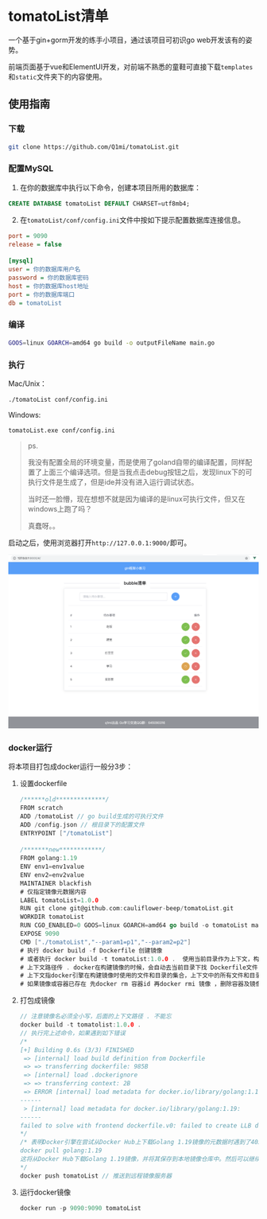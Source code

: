 # tomatoList清单

一个基于gin+gorm开发的练手小项目，通过该项目可初识go web开发该有的姿势。

前端页面基于vue和ElementUI开发，对前端不熟悉的童鞋可直接下载`templates`和`static`文件夹下的内容使用。

## 使用指南
### 下载
```bash
git clone https://github.com/Q1mi/tomatoList.git
```
### 配置MySQL
1. 在你的数据库中执行以下命令，创建本项目所用的数据库：
```sql
CREATE DATABASE tomatoList DEFAULT CHARSET=utf8mb4;
```
2. 在`tomatoList/conf/config.ini`文件中按如下提示配置数据库连接信息。

```ini
port = 9090
release = false

[mysql]
user = 你的数据库用户名
password = 你的数据库密码
host = 你的数据库host地址
port = 你的数据库端口
db = tomatoList
```

### 编译
```bash
GOOS=linux GOARCH=amd64 go build -o outputFileName main.go 
```

### 执行

Mac/Unix：
```bash
./tomatoList conf/config.ini
```
Windows:
```bash
tomatoList.exe conf/config.ini
```

> ps.
>
> 我没有配置全局的环境变量，而是使用了goland自带的编译配置，同样配置了上面三个编译选项。但是当我点击debug按钮之后，发现linux下的可执行文件是生成了，但是ide并没有进入运行调试状态。
>
> 当时还一脸懵，现在想想不就是因为编译的是linux可执行文件，但又在windows上跑了吗？
>
> 真蠢呀。。

启动之后，使用浏览器打开`http://127.0.0.1:9000/`即可。

![example.png](example.png)

### docker运行

将本项目打包成docker运行一般分3步：

1. 设置dockerfile

   ```go
   /******old**************/
   FROM scratch
   ADD /tomatoList // go build生成的可执行文件 
   ADD /config.json // 根目录下的配置文件
   ENTRYPOINT ["/tomatoList"]
   
   /*******new************/
   FROM golang:1.19
   ENV env1=env1value
   ENV env2=env2value
   MAINTAINER blackfish
   # 仅指定镜像元数据内容
   LABEL tomatoList=1.0.0
   RUN git clone git@github.com:cauliflower-beep/tomatoList.git
   WORKDIR tomatoList
   RUN CGO_ENABLED=0 GOOS=linux GOARCH=amd64 go build -o tomatoList main.go
   EXPOSE 9090
   CMD ["./tomatoList","--param1=p1","--param2=p2"]
   # 执行 docker build -f Dockerfile 创建镜像
   # 或者执行 docker build -t tomatoList:1.0.0 .  使用当前目录作为上下文，构建一个名为tomatoList,标签为1.0.0的镜像。最后一个点表示使用当前目录作为上下文，可替换为其他目录路径
   # 上下文路径传 . docker在构建镜像的时候，会自动去当前目录下找 Dockerfile文件 来构建镜像
   # 上下文指docker引擎在构建镜像时使用的文件和目录的集合，上下文中的所有文件和目录都会被打包发送到docker引擎，然后在其中构建镜像
   # 如果镜像或容器已存在 先docker rm 容器id 再docker rmi 镜像 ，删除容器及镜像之后再构建新镜像
   ```

2. 打包成镜像

   ```go
   // 注意镜像名必须全小写，后面的上下文路径 . 不能忘
   docker build -t tomatolist:1.0.0 .
   // 执行完上述命令，如果遇到如下错误
   /*
   [+] Building 0.6s (3/3) FINISHED
    => [internal] load build definition from Dockerfile                                                                                                                                                                               0.0s 
    => => transferring dockerfile: 985B                                                                                                                                                                                               0.0s 
    => [internal] load .dockerignore                                                                                                                                                                                                  0.0s 
    => => transferring context: 2B                                                                                                                                                                                                    0.0s 
    => ERROR [internal] load metadata for docker.io/library/golang:1.19                                                                                                                                                               0.5s 
   ------
    > [internal] load metadata for docker.io/library/golang:1.19:
   ------
   failed to solve with frontend dockerfile.v0: failed to create LLB definition: unexpected status code [manifests 1.19]: 403 Forbidden
   */
   /* 表明Docker引擎在尝试从Docker Hub上下载Golang 1.19镜像的元数据时遇到了403 Forbidden错误。这可能是由于Docker Hub的限制导致的，因为Docker Hub对匿名用户的下载速度进行了限制。为了解决这个问题，你可以尝试使用一个已经下载了Golang 1.19镜像的本地镜像仓库来构建你的镜像。你可以使用以下命令将Golang 1.19镜像从Docker Hub下载到本地镜像仓库：
   docker pull golang:1.19
   这将从Docker Hub下载Golang 1.19镜像，并将其保存到本地镜像仓库中。然后可以继续执行上述构建镜像的命令
   */
   docker push tomatoList // 推送到远程镜像服务器
   ```

3. 运行docker镜像

   ```go
   docker run -p 9090:9090 tomatoList
   ```

   

